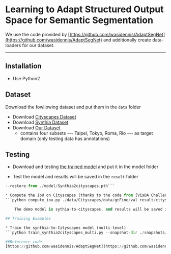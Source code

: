 # Learning to Adapt Structured Output Space for Semantic Segmentation
We use the code provided by [https://github.com/wasidennis/AdaptSegNet](https://github.com/wasidennis/AdaptSegNet) and additionally create data-loaders for our dataset.

----------


## Installation
* Use Python2

## Dataset
Download the fowllowing dataset and put them in the `data` folder

* Download [Cityscapes Dataset](https://www.cityscapes-dataset.com/)
* Download [Synthia Dataset]()
* Download [Our Dataset]()
	* contains four subsets --- Taipei, Tokyo, Roma, Rio --- as target domain (only testing data has annotations) 

## Testing
* Download and testing [the trained model](https://drive.google.com/open?id=1MKnzjzl0aovlUH1NDK_6qw8LRB1AoZFa) and put it in the model folder

* Test the model and results will be saved in the `result` folder
```python evaluate_cityscapes.py 
--restore-from ./model/Synthia2cityscapes.pth```

* Compute the IoU on Cityscapes (thanks to the code from [VisDA Challenge](http://ai.bu.edu/visda-2017/))
```python compute_iou.py ./data/Cityscapes/data/gtFine/val result/cityscapes```

	The demo model is sythia-to-cityscapes, and results will be saved in the `./result/` folder. Also, it shows evaluated performance. (the evaluation code is provided by Cityscapes-dataset) 

## Training Examples

* Train the synthia-to-Cityscapes model (multi-level)
```python train_synthia2cityscapes_multi.py --snapshot-dir ./snapshots/GTA2Cityscapes_multi --lambda-seg 0.1 --lambda-adv-target1 0.0002 --lambda-adv-target2 0.001```

##Reference code
[https://github.com/wasidennis/AdaptSegNet](https://github.com/wasidennis/AdaptSegNet)
